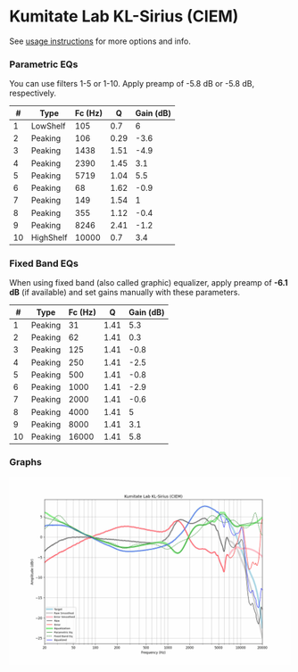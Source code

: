 # Kumitate Lab KL-Sirius (CIEM)
See [usage instructions](https://github.com/jaakkopasanen/AutoEq#usage) for more options and info.

### Parametric EQs
You can use filters 1-5 or 1-10. Apply preamp of -5.8 dB or -5.8 dB, respectively.

|   # | Type      |   Fc (Hz) |    Q |   Gain (dB) |
|-----|-----------|-----------|------|-------------|
|   1 | LowShelf  |       105 | 0.7  |         6   |
|   2 | Peaking   |       106 | 0.29 |        -3.6 |
|   3 | Peaking   |      1438 | 1.51 |        -4.9 |
|   4 | Peaking   |      2390 | 1.45 |         3.1 |
|   5 | Peaking   |      5719 | 1.04 |         5.5 |
|   6 | Peaking   |        68 | 1.62 |        -0.9 |
|   7 | Peaking   |       149 | 1.54 |         1   |
|   8 | Peaking   |       355 | 1.12 |        -0.4 |
|   9 | Peaking   |      8246 | 2.41 |        -1.2 |
|  10 | HighShelf |     10000 | 0.7  |         3.4 |

### Fixed Band EQs
When using fixed band (also called graphic) equalizer, apply preamp of **-6.1 dB** (if available) and set gains manually with these parameters.

|   # | Type    |   Fc (Hz) |    Q |   Gain (dB) |
|-----|---------|-----------|------|-------------|
|   1 | Peaking |        31 | 1.41 |         5.3 |
|   2 | Peaking |        62 | 1.41 |         0.3 |
|   3 | Peaking |       125 | 1.41 |        -0.8 |
|   4 | Peaking |       250 | 1.41 |        -2.5 |
|   5 | Peaking |       500 | 1.41 |        -0.8 |
|   6 | Peaking |      1000 | 1.41 |        -2.9 |
|   7 | Peaking |      2000 | 1.41 |        -0.6 |
|   8 | Peaking |      4000 | 1.41 |         5   |
|   9 | Peaking |      8000 | 1.41 |         3.1 |
|  10 | Peaking |     16000 | 1.41 |         5.8 |

### Graphs
![](./Kumitate%20Lab%20KL-Sirius%20(CIEM).png)
